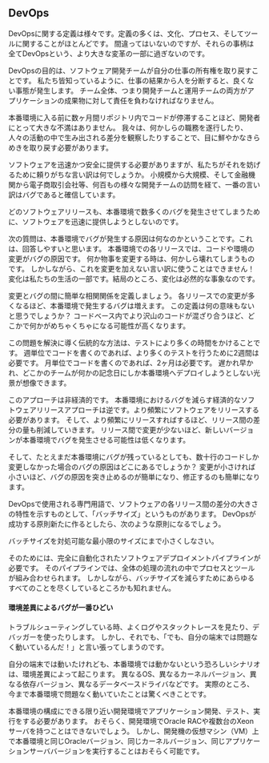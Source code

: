 ## DevOps

DevOpsに関する定義は様々です。定義の多くは、文化、プロセス、そしてツールに関することがほとんどです。
間違ってはいないのですが、それらの事柄は全てDevOpsという、より大きな変革の一部に過ぎないのです。

DevOpsの目的は、ソフトウェア開発チームが自分の仕事の所有権を取り戻すことです。
私たち皆知っているように、仕事の結果から人を分断すると、良くない事態が発生します。
チーム全体、つまり開発チームと運用チームの両方がアプリケーションの成果物に対して責任を負わなければなりません。

本番環境に入る前に数ヶ月間リポジトリ内でコードが停滞することほど、開発者にとって大きな不満はありません。
我々は、何かしらの職務を遂行したり、人々の活動の中で生み出される差分を観察したりすることで、目に鮮やかなきらめきを取り戻す必要があります。

ソフトウェアを迅速かつ安全に提供する必要がありますが、私たちがそれを妨げるために頼りがちな言い訳は何でしょうか。
小規模から大規模、そして金融機関から電子商取引会社等、何百もの様々な開発チームの訪問を経て、一番の言い訳はバグであると確信しています。

どのソフトウェアリリースも、本番環境で数多くのバグを発生させてしまうために、ソフトウェアを迅速に提供しようとしないのです。

次の質問は、本番環境でバグが発生する原因は何なのかということです。これは、回答しやすいと思います。
本番環境での各リリースでは、コードや環境の変更がバグの原因です。
何か物事を変更する時は、何かしら壊れてしまうものです。
しかしながら、これを変更を加えない言い訳に使うことはできません！
変化は私たちの生活の一部です。結局のところ、変化は必然的な事象なのです。

変更とバグの間に簡単な相関関係を定義しましょう。
各リリースでの変更が多くなるほど、本番環境で発生するバグは増えます。
この定義は何の意味もないと思うでしょうか？
コードベース内でより沢山のコードが混ざり合うほど、どこかで何かがめちゃくちゃになる可能性が高くなります。

この問題を解決に導く伝統的な方法は、テストにより多くの時間をかけることです。
週単位でコードを書くのであれば、より多くのテストを行うために2週間は必要です。
月単位でコードを書くのであれば、2ヶ月は必要です。
遅かれ早かれ、どこかのチームが何かの記念日にしか本番環境へデプロイしようとしない光景が想像できます。

このアプローチは非経済的です。
本番環境におけるバグを減らす経済的なソフトウェアリリースアプローチは逆です。より頻繁にソフトウェアをリリースする必要があります。
そして、より頻繁にリリースすればするほど、リリース間の差分の量も削減していきます。
リリース間で変更が少ないほど、新しいバージョンが本番環境でバグを発生させる可能性は低くなります。

そして、たとえまだ本番環境にバグが残っているとしても、数十行のコードしか変更しなかった場合のバグの原因はどこにあるでしょうか？
変更が小さければ小さいほど、バグの原因を突き止めるのが簡単になり、修正するのも簡単になります。

DevOpsで使用される専門用語で、ソフトウェアの各リリース間の差分の大きさの特性を示すものとして、「バッチサイズ」というものがあります。
DevOpsが成功する原則新たに作るとしたら、次のような原則になるでしょう。

バッチサイズを対処可能な最小限のサイズにまで小さくしなさい。

そのためには、完全に自動化されたソフトウェアデプロイメントパイプラインが必要です。
そのパイプラインでは、全体の処理の流れの中でプロセスとツールが組み合わせられます。
しかしながら、バッチサイズを減らすためにあらゆるすべてのことを尽くしているところかも知れません。

#### 環境差異によるバグが一番ひどい

トラブルシューティングしている時、よくログやスタックトレースを見たり、デバッガーを使ったりします。
しかし、それでも、「でも、自分の端末では問題なく動いているんだ！」と言い張ってしまうのです。

自分の端末では動いたけれども、本番環境では動かないという恐ろしいシナリオは、環境差異によって起こります。
異なるOS、異なるカーネルバージョン、異なる依存バージョン、異なるデータベースドライバなどです。
実際のところ、今まで本番環境で問題なく動いていたことは驚くべきことです。

本番環境の構成にできる限り近い開発環境でアプリケーション開発、テスト、実行をする必要があります。
おそらく、開発環境でOracle RACや複数台のXeonサーバを持つことはできないでしょう。
しかし、開発機の仮想マシン（VM）上で本番環境と同じOracleバージョン、同じカーネルバージョン、同じアプリケーションサーババージョンを実行することはおそらく可能です。